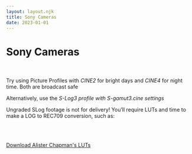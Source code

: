 ```yaml
---
layout: layout.njk
title: Sony Cameras
date: 2023-01-01
---
```


# Sony Cameras
<br><br>
Try using Picture Profiles with *CINE2* for bright days and *CINE4* for night time. Both are broadcast safe

Alternatively, use the *S-Log3 profile with S-gamut3.cine settings*

Ungraded SLog footage is not for delivery! You’ll require LUTs and time to make a LOG to REC709 conversion, such as:

<br><br>

[Download Alister Chapman's LUTs](https://www.xdcam-user.com/wp-content/uploads/2018/08/Alister-V-Look-V3-S-Log3.zip)


 <!--
 https://www.xdcam-user.com/2018/08/new-venice-look-luts-version-3-includes-minus-green-luts-for-fs5-fs7-f55-a7s-a7r/
 https://www.xdcam-user.com/wp-content/uploads/2018/08/Alister-V-Look-V3-S-Log3.zip
 https://drive.google.com/file/d/17QLmVEsARSwfFb5zlJmtB6vKwfbSH7SL/view
 -->
